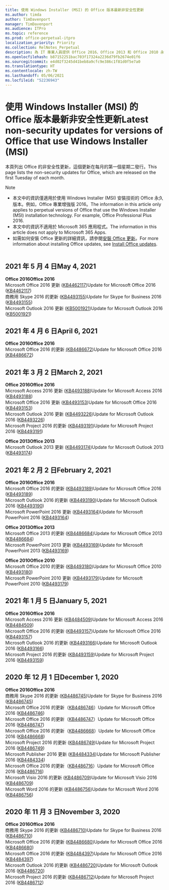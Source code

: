 ```yaml
---
title: 使用 Windows Installer (MSI) 的 Office 版本最新非安全性更新
ms.author: timda
author: TimDavenport
manager: TimDavenport
ms.audience: ITPro
ms.topic: reference
ms.prod: office-perpetual-itpro
localization_priority: Priority
ms.collection: RelNotes_Perpetual
description: 為 IT 專業人員提供 Office 2016、Office 2013 和 Office 2010 永久版本的最新非安全性更新資訊連結
ms.openlocfilehash: b87152251bac703f17324a2236d79fb2674e01f6
ms.sourcegitcommit: e4d02f3245d41beb8a9cfc9e386c1f81d0f5e7a0
ms.translationtype: HT
ms.contentlocale: zh-TW
ms.lasthandoff: 05/06/2021
ms.locfileid: "52236943"
---
```

# <a name="latest-non-security-updates-for-versions-of-office-that-use-windows-installer-msi"></a><span data-ttu-id="a333e-103">使用 Windows Installer (MSI) 的 Office 版本最新非安全性更新</span><span class="sxs-lookup"><span data-stu-id="a333e-103">Latest non-security updates for versions of Office that use Windows Installer (MSI)</span></span>

<span data-ttu-id="a333e-104">本頁列出 Office 的非安全性更新，這個更新在每月的第一個星期二發行。</span><span class="sxs-lookup"><span data-stu-id="a333e-104">This page lists the non-security updates for Office, which are released on the first Tuesday of each month.</span></span>

> [!NOTE]
> - <span data-ttu-id="a333e-p101">本文中的資訊僅適用於使用 Windows Installer (MSI) 安裝技術的 Office 永久版本。例如，Office 專業增強版 2016。</span><span class="sxs-lookup"><span data-stu-id="a333e-p101">The information in this article only applies to perpetual versions of Office that use the Windows Installer (MSI) installation technology. For example, Office Professional Plus 2016.</span></span>
> - <span data-ttu-id="a333e-107">本文中的資訊不適用於 Microsoft 365 應用程式。</span><span class="sxs-lookup"><span data-stu-id="a333e-107">The information in this article does not apply to Microsoft 365 Apps.</span></span>
> - <span data-ttu-id="a333e-108">如需如何安裝 Office 更新的詳細資訊，請參閱[安裝 Office 更新](https://support.office.com/article/2ab296f3-7f03-43a2-8e50-46de917611c5)。</span><span class="sxs-lookup"><span data-stu-id="a333e-108">For more information about installing Office updates, see [Install Office updates](https://support.office.com/article/2ab296f3-7f03-43a2-8e50-46de917611c5).</span></span>
<br/><br/>

## <a name="may-4-2021"></a><span data-ttu-id="a333e-109">2021 年 5 月 4 日</span><span class="sxs-lookup"><span data-stu-id="a333e-109">May 4, 2021</span></span>
<span data-ttu-id="a333e-110">**Office 2016**</span><span class="sxs-lookup"><span data-stu-id="a333e-110">**Office 2016**</span></span><br/>
<span data-ttu-id="a333e-111">Microsoft Office 2016 更新 ([KB4462117](https://support.microsoft.com/help/4462117))</span><span class="sxs-lookup"><span data-stu-id="a333e-111">Update for Microsoft Office 2016 ([KB4462117](https://support.microsoft.com/help/4462117))</span></span> </br> <span data-ttu-id="a333e-112">商務用 Skype 2016 的更新 ([KB4493155](https://support.microsoft.com/help/4493155))</span><span class="sxs-lookup"><span data-stu-id="a333e-112">Update for Skype for Business 2016 ([KB4493155](https://support.microsoft.com/help/4493155))</span></span> </br> <span data-ttu-id="a333e-113">Microsoft Outlook 2016 更新 ([KB5001921](https://support.microsoft.com/help/5001921))</span><span class="sxs-lookup"><span data-stu-id="a333e-113">Update for Microsoft Outlook 2016 ([KB5001921](https://support.microsoft.com/help/5001921))</span></span> </br> 

## <a name="april-6-2021"></a><span data-ttu-id="a333e-114">2021 年 4 月 6 日</span><span class="sxs-lookup"><span data-stu-id="a333e-114">April 6, 2021</span></span>
<span data-ttu-id="a333e-115">**Office 2016**</span><span class="sxs-lookup"><span data-stu-id="a333e-115">**Office 2016**</span></span><br/>
<span data-ttu-id="a333e-116">Microsoft Office 2016 的更新 [(KB4486672](https://support.microsoft.com/help/4486672))</span><span class="sxs-lookup"><span data-stu-id="a333e-116">Update for Microsoft Office 2016 [(KB4486672](https://support.microsoft.com/help/4486672))</span></span> </br> 

## <a name="march-2-2021"></a><span data-ttu-id="a333e-117">2021 年 3 月 2 日</span><span class="sxs-lookup"><span data-stu-id="a333e-117">March 2, 2021</span></span>
<span data-ttu-id="a333e-118">**Office 2016**</span><span class="sxs-lookup"><span data-stu-id="a333e-118">**Office 2016**</span></span><br/>
<span data-ttu-id="a333e-119">Microsoft Access 2016 更新 ([KB4493188](https://support.microsoft.com/help/4493188))</span><span class="sxs-lookup"><span data-stu-id="a333e-119">Update for Microsoft Access 2016 ([KB4493188](https://support.microsoft.com/help/4493188))</span></span> </br> <span data-ttu-id="a333e-120">Microsoft Office 2016 更新 ([KB4493153](https://support.microsoft.com/help/4493153))</span><span class="sxs-lookup"><span data-stu-id="a333e-120">Update for Microsoft Office 2016 ([KB4493153](https://support.microsoft.com/help/4493153))</span></span> </br> <span data-ttu-id="a333e-121">Microsoft Outlook 2016 更新 ([KB4493226](https://support.microsoft.com/help/4493226))</span><span class="sxs-lookup"><span data-stu-id="a333e-121">Update for Microsoft Outlook 2016 ([KB4493226](https://support.microsoft.com/help/4493226))</span></span> </br> <span data-ttu-id="a333e-122">Microsoft Project 2016 的更新 ([KB4493191](https://support.microsoft.com/help/4493191))</span><span class="sxs-lookup"><span data-stu-id="a333e-122">Update for Microsoft Project 2016 ([KB4493191](https://support.microsoft.com/help/4493191))</span></span> </br> 


<span data-ttu-id="a333e-123">**Office 2013**</span><span class="sxs-lookup"><span data-stu-id="a333e-123">**Office 2013**</span></span><br/>
<span data-ttu-id="a333e-124">Microsoft Outlook 2013 更新 ([KB4493174](https://support.microsoft.com/help/4493174))</span><span class="sxs-lookup"><span data-stu-id="a333e-124">Update for Microsoft Outlook 2013 ([KB4493174](https://support.microsoft.com/help/4493174))</span></span> </br> 


## <a name="february-2-2021"></a><span data-ttu-id="a333e-125">2021 年 2 月 2 日</span><span class="sxs-lookup"><span data-stu-id="a333e-125">February 2, 2021</span></span>
<span data-ttu-id="a333e-126">**Office 2016**</span><span class="sxs-lookup"><span data-stu-id="a333e-126">**Office 2016**</span></span><br/>
<span data-ttu-id="a333e-127">Microsoft Office 2016 的更新 ([KB4493189](https://support.microsoft.com/help/4493189))</span><span class="sxs-lookup"><span data-stu-id="a333e-127">Update for Microsoft Office 2016 ([KB4493189](https://support.microsoft.com/help/4493189))</span></span> </br> <span data-ttu-id="a333e-128">Microsoft Outlook 2016 的更新 ([KB4493190](https://support.microsoft.com/help/4493190))</span><span class="sxs-lookup"><span data-stu-id="a333e-128">Update for Microsoft Outlook 2016 ([KB4493190](https://support.microsoft.com/help/4493190))</span></span> </br> <span data-ttu-id="a333e-129">Microsoft PowerPoint 2016 更新 ([KB4493164](https://support.microsoft.com/help/4493164))</span><span class="sxs-lookup"><span data-stu-id="a333e-129">Update for Microsoft PowerPoint 2016 ([KB4493164](https://support.microsoft.com/help/4493164))</span></span> </br> 

<span data-ttu-id="a333e-130">**Office 2013**</span><span class="sxs-lookup"><span data-stu-id="a333e-130">**Office 2013**</span></span><br/>
<span data-ttu-id="a333e-131">Microsoft Office 2013 的更新 ([KB4486684](https://support.microsoft.com/help/4486684))</span><span class="sxs-lookup"><span data-stu-id="a333e-131">Update for Microsoft Office 2013 ([KB4486684](https://support.microsoft.com/help/4486684))</span></span> </br>
<span data-ttu-id="a333e-132">Microsoft PowerPoint 2013 更新 ([KB4493169](https://support.microsoft.com/help/4493169))</span><span class="sxs-lookup"><span data-stu-id="a333e-132">Update for Microsoft PowerPoint 2013 ([KB4493169](https://support.microsoft.com/help/4493169))</span></span> </br>

<span data-ttu-id="a333e-133">**Office 2010**</span><span class="sxs-lookup"><span data-stu-id="a333e-133">**Office 2010**</span></span><br/>
<span data-ttu-id="a333e-134">Microsoft Office 2010 的更新 ([KB4493180](https://support.microsoft.com/help/4493180))</span><span class="sxs-lookup"><span data-stu-id="a333e-134">Update for Microsoft Office 2010 ([KB4493180](https://support.microsoft.com/help/4493180))</span></span> </br>
<span data-ttu-id="a333e-135">Microsoft PowerPoint 2010 更新 ([KB4493179](https://support.microsoft.com/help/4493179))</span><span class="sxs-lookup"><span data-stu-id="a333e-135">Update for Microsoft PowerPoint 2010 ([KB4493179](https://support.microsoft.com/help/4493179))</span></span></br>


## <a name="january-5-2021"></a><span data-ttu-id="a333e-136">2021 年 1 月 5 日</span><span class="sxs-lookup"><span data-stu-id="a333e-136">January 5, 2021</span></span>
<span data-ttu-id="a333e-137">**Office 2016**</span><span class="sxs-lookup"><span data-stu-id="a333e-137">**Office 2016**</span></span></br>
<span data-ttu-id="a333e-138">Microsoft Access 2016 更新 ([KB4484509](https://support.microsoft.com/help/4484509))</span><span class="sxs-lookup"><span data-stu-id="a333e-138">Update for Microsoft Access 2016 ([KB4484509](https://support.microsoft.com/help/4484509))</span></span> </br>
<span data-ttu-id="a333e-139">Microsoft Office 2016 的更新 ([KB4493157](https://support.microsoft.com/help/4493157))</span><span class="sxs-lookup"><span data-stu-id="a333e-139">Update for Microsoft Office 2016 ([KB4493157](https://support.microsoft.com/help/4493157))</span></span> </br>
<span data-ttu-id="a333e-140">Microsoft Outlook 2016 的更新 ([KB4493166](https://support.microsoft.com/help/4493166))</span><span class="sxs-lookup"><span data-stu-id="a333e-140">Update for Microsoft Outlook 2016 ([KB4493166](https://support.microsoft.com/help/4493166))</span></span> </br>
<span data-ttu-id="a333e-141">Microsoft Project 2016 的更新 ([KB4493159](https://support.microsoft.com/help/4493159))</span><span class="sxs-lookup"><span data-stu-id="a333e-141">Update for Microsoft Project 2016 ([KB4493159](https://support.microsoft.com/help/4493159))</span></span> </br>


## <a name="december-1-2020"></a><span data-ttu-id="a333e-142">2020 年 12 月 1 日</span><span class="sxs-lookup"><span data-stu-id="a333e-142">December 1, 2020</span></span>
<span data-ttu-id="a333e-143">**Office 2016**</span><span class="sxs-lookup"><span data-stu-id="a333e-143">**Office 2016**</span></span><br/>
<span data-ttu-id="a333e-144">商務用 Skype 2016 的更新 ([KB4486745](https://support.microsoft.com/help/4486745))</span><span class="sxs-lookup"><span data-stu-id="a333e-144">Update for Skype for Business 2016 ([KB4486745](https://support.microsoft.com/help/4486745))</span></span> <br/>
<span data-ttu-id="a333e-145">Microsoft Office 2016 的更新（[KB4486746](https://support.microsoft.com/help/4486746)）</span><span class="sxs-lookup"><span data-stu-id="a333e-145">Update for Microsoft Office 2016 ([KB4486746](https://support.microsoft.com/help/4486746))</span></span> <br/> <span data-ttu-id="a333e-146">Microsoft Office 2016 的更新（[KB4486747](https://support.microsoft.com/help/4486747)）</span><span class="sxs-lookup"><span data-stu-id="a333e-146">Update for Microsoft Office 2016 ([KB4486747](https://support.microsoft.com/help/4486747))</span></span> <br/> <span data-ttu-id="a333e-147">Microsoft Office 2016 的更新（[KB4486668](https://support.microsoft.com/help/4486668)）</span><span class="sxs-lookup"><span data-stu-id="a333e-147">Update for Microsoft Office 2016 ([KB4486668](https://support.microsoft.com/help/4486668))</span></span> <br/>
<span data-ttu-id="a333e-148">Microsoft Project 2016 的更新 ([KB4486749](https://support.microsoft.com/help/4486749))</span><span class="sxs-lookup"><span data-stu-id="a333e-148">Update for Microsoft Project 2016 ([KB4486749](https://support.microsoft.com/help/4486749))</span></span> <br/> <span data-ttu-id="a333e-149">Microsoft Publisher 2016 更新 ([KB4484334](https://support.microsoft.com/help/4484334))</span><span class="sxs-lookup"><span data-stu-id="a333e-149">Update for Microsoft Publisher 2016 ([KB4484334](https://support.microsoft.com/help/4484334))</span></span> <br/> <span data-ttu-id="a333e-150">Microsoft Office 2016 的更新（[KB4486716](https://support.microsoft.com/help/4486716)）</span><span class="sxs-lookup"><span data-stu-id="a333e-150">Update for Microsoft Office 2016 ([KB4486716](https://support.microsoft.com/help/4486716))</span></span> <br/> <span data-ttu-id="a333e-151">Microsoft Visio 2016 的更新 ([KB4486709](https://support.microsoft.com/help/4486709))</span><span class="sxs-lookup"><span data-stu-id="a333e-151">Update for Microsoft Visio 2016 ([KB4486709](https://support.microsoft.com/help/4486709))</span></span> <br/>
<span data-ttu-id="a333e-152">Microsoft Word 2016 的更新 ([KB4486756](https://support.microsoft.com/help/4486756))</span><span class="sxs-lookup"><span data-stu-id="a333e-152">Update for Microsoft Word 2016 ([KB4486756](https://support.microsoft.com/help/4486756))</span></span> <br/> 


## <a name="november-3-2020"></a><span data-ttu-id="a333e-153">2020 年 11 月 3 日</span><span class="sxs-lookup"><span data-stu-id="a333e-153">November 3, 2020</span></span>
<span data-ttu-id="a333e-154">**Office 2016**</span><span class="sxs-lookup"><span data-stu-id="a333e-154">**Office 2016**</span></span><br/>
<span data-ttu-id="a333e-155">商務用 Skype 2016 的更新 ([KB4486710](https://support.microsoft.com/help/4486710))</span><span class="sxs-lookup"><span data-stu-id="a333e-155">Update for Skype for Business 2016 ([KB4486710](https://support.microsoft.com/help/4486710))</span></span> <br/>
<span data-ttu-id="a333e-156">Microsoft Office 2016 的更新 ([KB4486680](https://support.microsoft.com/help/4486680))</span><span class="sxs-lookup"><span data-stu-id="a333e-156">Update for Microsoft Office 2016 ([KB4486680](https://support.microsoft.com/help/4486680))</span></span> <br/>
<span data-ttu-id="a333e-157">Microsoft Office 2016 的更新 ([KB4484397](https://support.microsoft.com/help/4484397))</span><span class="sxs-lookup"><span data-stu-id="a333e-157">Update for Microsoft Office 2016 ([KB4484397](https://support.microsoft.com/help/4484397))</span></span> <br/>
<span data-ttu-id="a333e-158">Microsoft Outlook 2016 的更新 ([KB4486720](https://support.microsoft.com/help/4486720))</span><span class="sxs-lookup"><span data-stu-id="a333e-158">Update for Microsoft Outlook 2016 ([KB4486720](https://support.microsoft.com/help/4486720))</span></span> <br/>
<span data-ttu-id="a333e-159">Microsoft Project 2016 的更新 ([KB4486712](https://support.microsoft.com/help/4486712))</span><span class="sxs-lookup"><span data-stu-id="a333e-159">Update for Microsoft Project 2016 ([KB4486712](https://support.microsoft.com/help/4486712))</span></span> <br/>


</br>